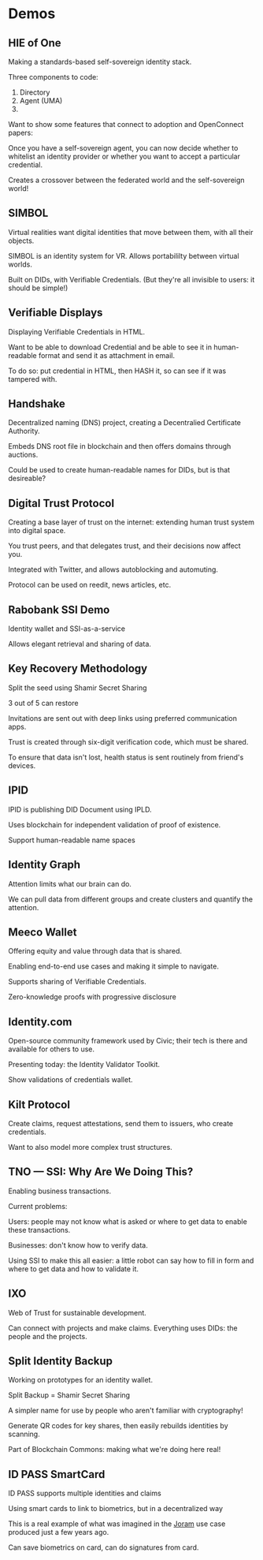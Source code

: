 # Demos

## HIE of One

Making a standards-based self-sovereign identity stack.

Three components to code:

1. Directory
2. Agent (UMA)
3.

Want to show some features that connect to adoption and OpenConnect papers:

Once you have a self-sovereign agent, you can now decide whether to
whitelist an identity provider or whether you want to accept a
particular credential.

Creates a crossover between the federated world and the self-sovereign
world!

## SIMBOL

Virtual realities want digital identities that move between them,
with all their objects.

SIMBOL is an identity system for VR. Allows portabililty between
virtual worlds.

Built on DIDs, with Verifiable Credentials. (But they're all invisible
to users: it should be simple!)

## Verifiable Displays

Displaying Verifiable Credentials in HTML.

Want to be able to download Credential and be able to see it in
human-readable format and send it as attachment in email.

To do so: put credential in HTML, then HASH it, so can see if it was
tampered with.

## Handshake

Decentralized naming (DNS) project, creating a Decentralied
Certificate Authority.

Embeds DNS root file in blockchain and then offers domains through
auctions.

Could be used to create human-readable names for DIDs, but is that
desireable?

## Digital Trust Protocol

Creating a base layer of trust on the internet: extending human trust
system into digital space.

You trust peers, and that delegates trust, and their decisions now
affect you.

Integrated with Twitter, and allows autoblocking and automuting.

Protocol can be used on reedit, news articles, etc.

## Rabobank SSI Demo

Identity wallet and SSI-as-a-service

Allows elegant retrieval and sharing of data.

## Key Recovery Methodology

Split the seed using Shamir Secret Sharing

3 out of 5 can restore

Invitations are sent out with deep links using preferred communication apps.

Trust is created through six-digit verification code, which must be shared.

To ensure that data isn't lost, health status is sent routinely from
friend's devices.

## IPID

IPID is publishing DID Document using IPLD.

Uses blockchain for independent validation of proof of existence.

Support human-readable name spaces

## Identity Graph

Attention limits what our brain can do.

We can pull data from different groups and create clusters and
quantify the attention.

## Meeco Wallet

Offering equity and value through data that is shared.

Enabling end-to-end use cases and making it simple to navigate.

Supports sharing of Verifiable Credentials.

Zero-knowledge proofs with progressive disclosure

## Identity.com

Open-source community framework used by Civic; their tech is there and
available for others to use.

Presenting today: the Identity Validator Toolkit.

Show validations of credentials wallet.

## Kilt Protocol

Create claims, request attestations, send them to issuers, who create
credentials.

Want to also model more complex trust structures.

## TNO — SSI: Why Are We Doing This?

Enabling business transactions.

Current problems: 

Users: people may not know what is asked or where to get
data to enable these transactions.

Businesses: don't know how to verify data.

Using SSI to make this all easier: a little robot can say how to fill
in form and where to get data and how to validate it.

## IXO

Web of Trust for sustainable development.

Can connect with projects and make claims. Everything uses DIDs: the
people and the projects.

## Split Identity Backup

Working on prototypes for an identity wallet. 

Split Backup = Shamir Secret Sharing

A simpler name for use by people who aren't familiar with
cryptography!

Generate QR codes for key shares, then easily rebuilds identities by
scanning.

Part of Blockchain Commons: making what we're doing here real!

## ID PASS SmartCard

ID PASS supports multiple identities and claims

Using smart cards to link to biometrics, but in a decentralized way

This is a real example of what was imagined in the [Joram](https://nbviewer.jupyter.org/github/WebOfTrustInfo/rebooting-the-web-of-trust-fall2016/blob/master/final-documents/joram-engagement-model.pdf) use case produced just a few years ago. 

Can save biometrics on card, can do signatures from card.


